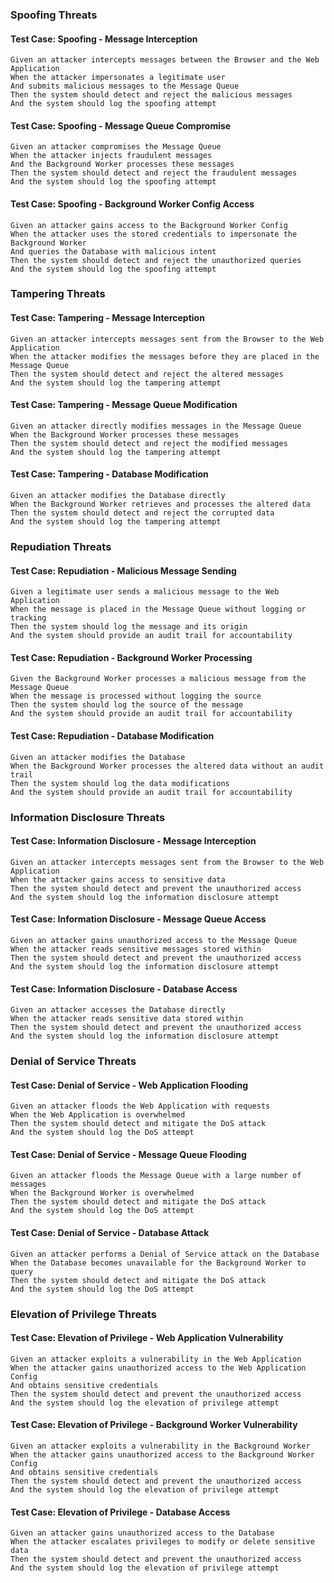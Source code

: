 ### Spoofing Threats

#### Test Case: Spoofing - Message Interception
```gherkin
Given an attacker intercepts messages between the Browser and the Web Application
When the attacker impersonates a legitimate user
And submits malicious messages to the Message Queue
Then the system should detect and reject the malicious messages
And the system should log the spoofing attempt
```

#### Test Case: Spoofing - Message Queue Compromise
```gherkin
Given an attacker compromises the Message Queue
When the attacker injects fraudulent messages
And the Background Worker processes these messages
Then the system should detect and reject the fraudulent messages
And the system should log the spoofing attempt
```

#### Test Case: Spoofing - Background Worker Config Access
```gherkin
Given an attacker gains access to the Background Worker Config
When the attacker uses the stored credentials to impersonate the Background Worker
And queries the Database with malicious intent
Then the system should detect and reject the unauthorized queries
And the system should log the spoofing attempt
```

### Tampering Threats

#### Test Case: Tampering - Message Interception
```gherkin
Given an attacker intercepts messages sent from the Browser to the Web Application
When the attacker modifies the messages before they are placed in the Message Queue
Then the system should detect and reject the altered messages
And the system should log the tampering attempt
```

#### Test Case: Tampering - Message Queue Modification
```gherkin
Given an attacker directly modifies messages in the Message Queue
When the Background Worker processes these messages
Then the system should detect and reject the modified messages
And the system should log the tampering attempt
```

#### Test Case: Tampering - Database Modification
```gherkin
Given an attacker modifies the Database directly
When the Background Worker retrieves and processes the altered data
Then the system should detect and reject the corrupted data
And the system should log the tampering attempt
```

### Repudiation Threats

#### Test Case: Repudiation - Malicious Message Sending
```gherkin
Given a legitimate user sends a malicious message to the Web Application
When the message is placed in the Message Queue without logging or tracking
Then the system should log the message and its origin
And the system should provide an audit trail for accountability
```

#### Test Case: Repudiation - Background Worker Processing
```gherkin
Given the Background Worker processes a malicious message from the Message Queue
When the message is processed without logging the source
Then the system should log the source of the message
And the system should provide an audit trail for accountability
```

#### Test Case: Repudiation - Database Modification
```gherkin
Given an attacker modifies the Database
When the Background Worker processes the altered data without an audit trail
Then the system should log the data modifications
And the system should provide an audit trail for accountability
```

### Information Disclosure Threats

#### Test Case: Information Disclosure - Message Interception
```gherkin
Given an attacker intercepts messages sent from the Browser to the Web Application
When the attacker gains access to sensitive data
Then the system should detect and prevent the unauthorized access
And the system should log the information disclosure attempt
```

#### Test Case: Information Disclosure - Message Queue Access
```gherkin
Given an attacker gains unauthorized access to the Message Queue
When the attacker reads sensitive messages stored within
Then the system should detect and prevent the unauthorized access
And the system should log the information disclosure attempt
```

#### Test Case: Information Disclosure - Database Access
```gherkin
Given an attacker accesses the Database directly
When the attacker reads sensitive data stored within
Then the system should detect and prevent the unauthorized access
And the system should log the information disclosure attempt
```

### Denial of Service Threats

#### Test Case: Denial of Service - Web Application Flooding
```gherkin
Given an attacker floods the Web Application with requests
When the Web Application is overwhelmed
Then the system should detect and mitigate the DoS attack
And the system should log the DoS attempt
```

#### Test Case: Denial of Service - Message Queue Flooding
```gherkin
Given an attacker floods the Message Queue with a large number of messages
When the Background Worker is overwhelmed
Then the system should detect and mitigate the DoS attack
And the system should log the DoS attempt
```

#### Test Case: Denial of Service - Database Attack
```gherkin
Given an attacker performs a Denial of Service attack on the Database
When the Database becomes unavailable for the Background Worker to query
Then the system should detect and mitigate the DoS attack
And the system should log the DoS attempt
```

### Elevation of Privilege Threats

#### Test Case: Elevation of Privilege - Web Application Vulnerability
```gherkin
Given an attacker exploits a vulnerability in the Web Application
When the attacker gains unauthorized access to the Web Application Config
And obtains sensitive credentials
Then the system should detect and prevent the unauthorized access
And the system should log the elevation of privilege attempt
```

#### Test Case: Elevation of Privilege - Background Worker Vulnerability
```gherkin
Given an attacker exploits a vulnerability in the Background Worker
When the attacker gains unauthorized access to the Background Worker Config
And obtains sensitive credentials
Then the system should detect and prevent the unauthorized access
And the system should log the elevation of privilege attempt
```

#### Test Case: Elevation of Privilege - Database Access
```gherkin
Given an attacker gains unauthorized access to the Database
When the attacker escalates privileges to modify or delete sensitive data
Then the system should detect and prevent the unauthorized access
And the system should log the elevation of privilege attempt
```